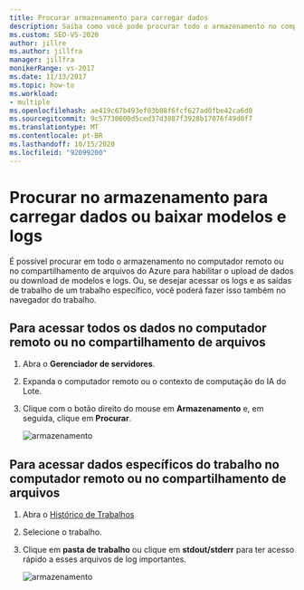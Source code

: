 ```yaml
---
title: Procurar armazenamento para carregar dados
description: Saiba como você pode procurar todo o armazenamento no computador remoto ou no compartilhamento de arquivos do Azure para habilitar o carregamento de dados ou o download de modelos e logs.
ms.custom: SEO-VS-2020
author: jillre
ms.author: jillfra
manager: jillfra
monikerRange: vs-2017
ms.date: 11/13/2017
ms.topic: how-to
ms.workload:
- multiple
ms.openlocfilehash: ae419c67b493ef03b08f6fcf627ad0fbe42ca6d0
ms.sourcegitcommit: 9c57730000d5ced37d3887f3928b17076f49d0f7
ms.translationtype: MT
ms.contentlocale: pt-BR
ms.lasthandoff: 10/15/2020
ms.locfileid: "92099200"
---
```

# <a name="browse-storage-to-upload-data-or-download-models-and-logs"></a>Procurar no armazenamento para carregar dados ou baixar modelos e logs

É possível procurar em todo o armazenamento no computador remoto ou no compartilhamento de arquivos do Azure para habilitar o upload de dados ou download de modelos e logs. Ou, se desejar acessar os logs e as saídas de trabalho de um trabalho específico, você poderá fazer isso também no navegador do trabalho.

## <a name="to-access-all-data-on-the-remote-machine-or-file-share"></a>Para acessar todos os dados no computador remoto ou no compartilhamento de arquivos

1. Abra o **Gerenciador de servidores**.
2. Expanda o computador remoto ou o contexto de computação do IA do Lote.
3. Clique com o botão direito do mouse em **Armazenamento** e, em seguida, clique em **Procurar**.

    ![armazenamento](media/manage-storage/browse-storage.png)

## <a name="to-access-job-specific-data-on-the-remote-machine-or-file-share"></a>Para acessar dados específicos do trabalho no computador remoto ou no compartilhamento de arquivos

1. Abra o [Histórico de Trabalhos](job-details.md)
2. Selecione o trabalho.
3. Clique em **pasta de trabalho** ou clique em **stdout/stderr** para ter acesso rápido a esses arquivos de log importantes.

    ![armazenamento](media/manage-storage/job-workingfolder.png)

